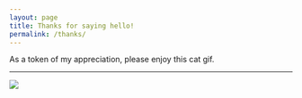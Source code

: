 ```yaml
---
layout: page
title: Thanks for saying hello!
permalink: /thanks/
---
```


As a token of my appreciation, please enjoy this cat gif.
<hr>

<img src="http://thecatapi.com/api/images/get?format=src&type=gif">